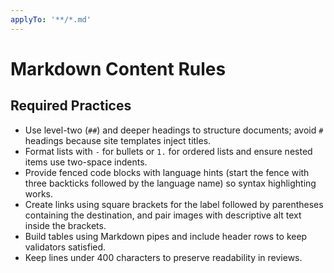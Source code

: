 ```yaml
---
applyTo: '**/*.md'
---
```


# Markdown Content Rules

## Required Practices
- Use level-two (`##`) and deeper headings to structure documents; avoid `#` headings because site templates inject titles.
- Format lists with `-` for bullets or `1.` for ordered lists and ensure nested items use two-space indents.
- Provide fenced code blocks with language hints (start the fence with three backticks followed by the language name) so syntax highlighting works.
- Create links using square brackets for the label followed by parentheses containing the destination, and pair images with descriptive alt text inside the brackets.
- Build tables using Markdown pipes and include header rows to keep validators satisfied.
- Keep lines under 400 characters to preserve readability in reviews.
